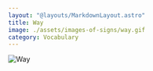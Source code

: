 ```yaml
---
layout: "@layouts/MarkdownLayout.astro"
title: Way
image: ./assets/images-of-signs/way.gif
category: Vocabulary
---
```


![Way](@signs/way.gif)
